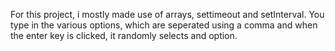 For this project, i mostly made use of arrays, settimeout and setInterval. You type in the various options, which are seperated using a comma and when the enter key is clicked, it randomly selects and option.